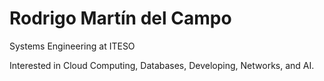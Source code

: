 
# Rodrigo Martín del Campo

Systems Engineering at ITESO

Interested in Cloud Computing, Databases, Developing, Networks, and AI.

